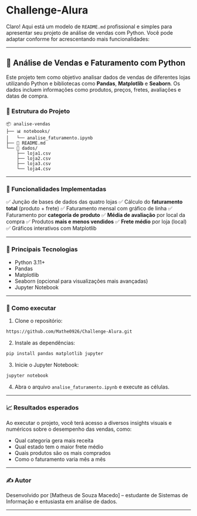 # Challenge-Alura
Claro! Aqui está um modelo de `README.md` profissional e simples para apresentar seu projeto de análise de vendas com Python. Você pode adaptar conforme for acrescentando mais funcionalidades:

---

## 🛒 Análise de Vendas e Faturamento com Python

Este projeto tem como objetivo analisar dados de vendas de diferentes lojas utilizando Python e bibliotecas como **Pandas**, **Matplotlib** e **Seaborn**. Os dados incluem informações como produtos, preços, fretes, avaliações e datas de compra.

### 📁 Estrutura do Projeto

```
📦 analise-vendas
├── 📊 notebooks/
│   └── analise_faturamento.ipynb
├── 📄 README.md
└── 📂 dados/
    ├── loja1.csv
    ├── loja2.csv
    ├── loja3.csv
    └── loja4.csv
```

---

### 📌 Funcionalidades Implementadas

✅ Junção de bases de dados das quatro lojas
✅ Cálculo do **faturamento total** (produto + frete)
✅ Faturamento mensal com gráfico de linha
✅ Faturamento por **categoria de produto**
✅ **Média de avaliação** por local da compra
✅ Produtos **mais e menos vendidos**
✅ **Frete médio** por loja (local)
✅ Gráficos interativos com Matplotlib

---

### 🧠 Principais Tecnologias

* Python 3.11+
* Pandas
* Matplotlib
* Seaborn (opcional para visualizações mais avançadas)
* Jupyter Notebook

---

### 🚀 Como executar

1. Clone o repositório:

```bash
https://github.com/Mathe0926/Challenge-Alura.git
```

2. Instale as dependências:

```bash
pip install pandas matplotlib jupyter
```

3. Inicie o Jupyter Notebook:

```bash
jupyter notebook
```

4. Abra o arquivo `analise_faturamento.ipynb` e execute as células.

---

### 📈 Resultados esperados

Ao executar o projeto, você terá acesso a diversos insights visuais e numéricos sobre o desempenho das vendas, como:

* Qual categoria gera mais receita
* Qual estado tem o maior frete médio
* Quais produtos são os mais comprados
* Como o faturamento varia mês a mês

---

### ✍️ Autor

Desenvolvido por \[Matheus de Souza Macedo] – estudante de Sistemas de Informação e entusiasta em análise de dados.

---
